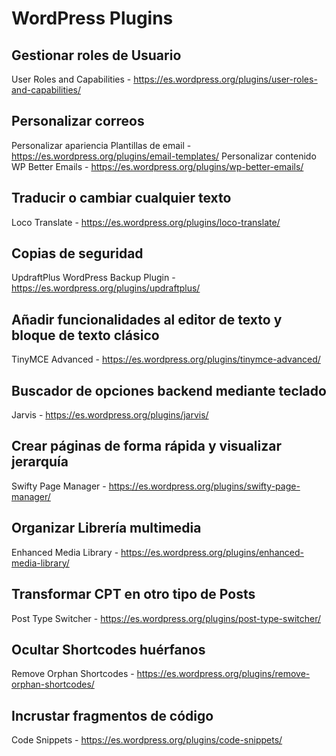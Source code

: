 # WordPress Plugins

## Gestionar roles de Usuario
User Roles and Capabilities - https://es.wordpress.org/plugins/user-roles-and-capabilities/

## Personalizar correos
Personalizar apariencia
Plantillas de email - https://es.wordpress.org/plugins/email-templates/
Personalizar contenido
WP Better Emails - https://es.wordpress.org/plugins/wp-better-emails/

## Traducir o cambiar cualquier texto
Loco Translate - https://es.wordpress.org/plugins/loco-translate/

## Copias de seguridad
UpdraftPlus WordPress Backup Plugin - https://es.wordpress.org/plugins/updraftplus/

## Añadir funcionalidades al editor de texto y bloque de texto clásico
TinyMCE Advanced - https://es.wordpress.org/plugins/tinymce-advanced/

## Buscador de opciones backend mediante teclado
Jarvis - https://es.wordpress.org/plugins/jarvis/

## Crear páginas de forma rápida y visualizar jerarquía
Swifty Page Manager - https://es.wordpress.org/plugins/swifty-page-manager/

## Organizar Librería multimedia
Enhanced Media Library - https://es.wordpress.org/plugins/enhanced-media-library/

## Transformar CPT en otro tipo de Posts
Post Type Switcher - https://es.wordpress.org/plugins/post-type-switcher/

## Ocultar Shortcodes huérfanos
Remove Orphan Shortcodes - https://es.wordpress.org/plugins/remove-orphan-shortcodes/

## Incrustar fragmentos de código
Code Snippets - https://es.wordpress.org/plugins/code-snippets/




